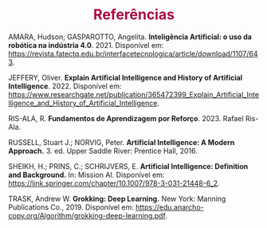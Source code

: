 <h1 style="color: #ab0746; font-weight: bold; text-align: center">Referências</h1> 

AMARA, Hudson; GASPAROTTO, Angelita. **Inteligência Artificial: o uso da robótica na indústria 4.0**. 2021. Disponível em: <https://revista.fatectq.edu.br/interfacetecnologica/article/download/1107/643>.

JEFFERY, Oliver. **Explain Artificial Intelligence and History of Artificial Intelligence**. 2022. Disponível em: <https://www.researchgate.net/publication/365472399_Explain_Artificial_Intelligence_and_History_of_Artificial_Intelligence>.

RIS-ALA, R. **Fundamentos de Aprendizagem por Reforço**. 2023. Rafael Ris-Ala.

RUSSELL, Stuart J.; NORVIG, Peter. **Artificial Intelligence: A Modern Approach.** 3. ed. Upper Saddle River: Prentice Hall, 2016.

SHEIKH, H.; PRINS, C.; SCHRIJVERS, E. **Artificial Intelligence: Definition and Background.** In: Mission AI. Disponível em: <https://link.springer.com/chapter/10.1007/978-3-031-21448-6_2>.

TRASK, Andrew W. **Grokking: Deep Learning.** New York: Manning Publications Co., 2019. Disponível em: <https://edu.anarcho-copy.org/Algorithm/grokking-deep-learning.pdf>.
